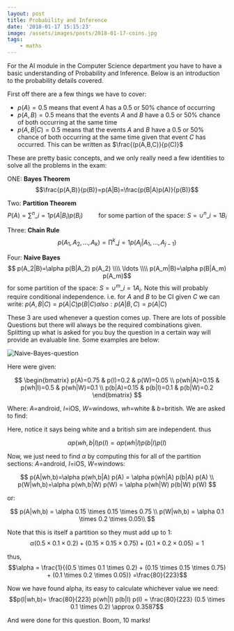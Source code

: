 ```yaml
---
layout: post
title: Probability and Inference
date: '2018-01-17 15:15:23'
image: /assets/images/posts/2018-01-17-coins.jpg
tags:
    - maths
---
```


For the AI module in the Computer Science department you have to have a basic understanding of Probability and Inference. Below is an introduction to the probability details covered.

First off there are a few things we have to cover:

-   $p(A)=0.5$ means that event $A$ has a $0.5$ or $50\%$ chance of occurring
-   $p(A,B)=0.5$ means that the events $A$ and $B$ have a $0.5$ or $50\%$ chance of both occurring at the same time
-   $p(A,B|C)=0.5$ means that the events $A$ and $B$ have a $0.5$ or $50\%$ chance of both occurring at the same time given that event $C$ has occurred. This can be written as $\frac{(p(A,B,C)}{p(C)}$

These are pretty basic concepts, and we only really need a few identities to solve all the problems in the exam:

ONE: **Bayes Theorem**
$$\frac{p(A,B)}{p(B)}=p(A|B)=\frac{p(B|A)p(A)}{p(B)}$$

Two: **Partition Theorem**
$$P(A) = \sum^{n}\_{i=1} p(A|B_i)p(B_i)\qquad \text{ for some partion of the space: } S=\cup^{n}\_{i=1}B_i$$

Three: **Chain Rule**
$$p(A_1,A_2,\ldots,A_k) = \prod^{k}\_{j=1}p(A_j|A_1,\ldots,A_{j-1})$$

Four: **Naive Bayes**
$$ p(A_2|B)=\alpha p(B|A_2) p(A_2) \\\\ \ldots \\\\ p(A_m|B)=\alpha p(B|A_m) p(A_m)$$
for some partition of the space: $S=\cup^{m}\_{i=1}A_i$. Note this will probably require conditional independence.
i.e. for $A$ and $B$ to be CI given $C$ we can write: $p(A,B|C)=p(A|C)p(B|C) also: p(A|B,C)=p(A|C)$

These 3 are used whenever a question comes up.
There are lots of possible Questions but there will always be the required combinations given.
Splitting up what is asked for you buy the question in a certain way will provide an evaluable line.
Some examples are below:

![Naive-Bayes-question](../assets/img/content/2018/01/Naive-Bayes-question.png)

Here were given:

$$
\begin{bmatrix}
p(A)=0.75 & p(I)=0.2 & p(W)=0.05 \\
p(wh|A)=0.15 & p(wh|I)=0.5 & p(wh|W)=0.1 \\
p(b|A)=0.15 & p(b|I)=0.1 & p(b|W)=0.2
\end{bmatrix}
$$

Where: $A$=android, $I$=iOS, $W$=windows, $wh$=white & $b$=british. We are asked to find:

Here, notice it says being white and a british sim are independent. thus

$$\alpha p(wh,b|I) p(I) = \alpha p(wh|I) p(b|I) p(I)$$

Now, we just need to find $\alpha$ by computing this for all of the partition sections: $A$=android, $I$=iOS, $W$=windows:

$$
p(A|wh,b)=\alpha p(wh,b|A) p(A) = \alpha p(wh|A) p(b|A) p(A) \\
p(W|wh,b)=\alpha p(wh,b|W) p(W) = \alpha p(wh|W) p(b|W) p(W)
$$

or:

$$
p(A|wh,b) = \alpha 0.15 \times 0.15 \times 0.75 \\
p(W|wh,b) = \alpha 0.1 \times 0.2 \times 0.05\\
$$

Note that this is itself a partition so they must add up to 1:
$$\alpha (0.5 \times 0.1 \times 0.2) + (0.15 \times 0.15 \times 0.75) + (0.1 \times 0.2 \times 0.05) = 1$$

thus,
$$\alpha = \frac{1}{(0.5 \times 0.1 \times 0.2) + (0.15 \times 0.15 \times 0.75) + (0.1 \times 0.2 \times 0.05)} =\frac{80}{223}$$

Now we have found alpha, its easy to calculate whichever value we need:
$$p(I|wh,b)= \frac{80}{223} p(wh|I) p(b|I) p(I) = \frac{80}{223} (0.5 \times 0.1 \times 0.2) \approx 0.3587$$

And were done for this question. Boom, 10 marks!

